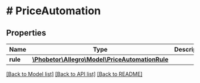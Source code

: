 # # PriceAutomation

## Properties

Name | Type | Description | Notes
------------ | ------------- | ------------- | -------------
**rule** | [**\Phobetor\Allegro\Model\PriceAutomationRule**](PriceAutomationRule.md) |  | [optional]

[[Back to Model list]](../../README.md#models) [[Back to API list]](../../README.md#endpoints) [[Back to README]](../../README.md)
